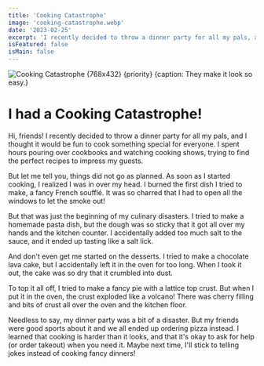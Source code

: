 ```yaml
---
title: 'Cooking Catastrophe'
image: 'cooking-catastrophe.webp'
date: '2023-02-25'
excerpt: 'I recently decided to throw a dinner party for all my pals, and I thought it would be fun'
isFeatured: false
isMain: false
---
```

![Cooking Catastrophe {768x432} {priority} {caption: They make it look so easy.}](/images/posts/cooking-catastrophe.webp)

# I had a Cooking Catastrophe!

Hi, friends! I recently decided to throw a dinner party for all my pals, and I thought it would be fun to cook something special for everyone. I spent hours pouring over cookbooks and watching cooking shows, trying to find the perfect recipes to impress my guests.

But let me tell you, things did not go as planned. As soon as I started cooking, I realized I was in over my head. I burned the first dish I tried to make, a fancy French soufflé. It was so charred that I had to open all the windows to let the smoke out!

But that was just the beginning of my culinary disasters. I tried to make a homemade pasta dish, but the dough was so sticky that it got all over my hands and the kitchen counter. I accidentally added too much salt to the sauce, and it ended up tasting like a salt lick.

And don't even get me started on the desserts. I tried to make a chocolate lava cake, but I accidentally left it in the oven for too long. When I took it out, the cake was so dry that it crumbled into dust.

To top it all off, I tried to make a fancy pie with a lattice top crust. But when I put it in the oven, the crust exploded like a volcano! There was cherry filling and bits of crust all over the oven and the kitchen floor.

Needless to say, my dinner party was a bit of a disaster. But my friends were good sports about it and we all ended up ordering pizza instead. I learned that cooking is harder than it looks, and that it's okay to ask for help (or order takeout) when you need it. Maybe next time, I'll stick to telling jokes instead of cooking fancy dinners!